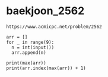 # baekjoon_2562



```
https://www.acmicpc.net/problem/2562
```



```
arr = []
for _ in range(9):
  n = int(input())
  arr.append(n)

print(max(arr))
print(arr.index(max(arr)) + 1)
```